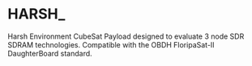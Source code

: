 # HARSH_
Harsh Environment CubeSat Payload designed to evaluate 3 node SDR SDRAM technologies. Compatible with the OBDH FloripaSat-II DaughterBoard standard.
